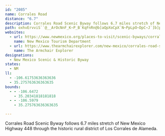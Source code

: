 ```yaml
---
id: "2085"
name: Corrales Road
distance: "6.7"
description: Corrales Road Scenic Byway follows 6.7 miles stretch of New Mexico Highway 448 through the historic rural district of Los Corrales de Alameda
path: oxhvErvviS``@__ArOcNnF_K~P_B`KqFnRn@b]aQpXoCpX`N~PpLpO~DpC~J`]b]pd@`WbQ?~P~MnL`K`H~S~JbTnCxRzY`f@|TjWfFf\dYrX
websites:
  - url: https://www.newmexico.org/places-to-visit/scenic-byways/corrales-road/
    name: New Mexico Tourism Department
  - url: https://www.thearmchairexplorer.com/new-mexico/corrales-road-scenic-byway.php
    name: The Armchair Explorer
designations:
  - New Mexico Scenic & Historic Byway
states:
  - NM
ll:
  - -106.61753636363636
  - 35.275763636363635
bounds:
  - - -106.6472
    - 35.20341818181818
  - - -106.5979
    - 35.275763636363635

---
```


Corrales Road Scenic Byway follows 6.7 miles stretch of New Mexico Highway 448 through the historic rural district of Los Corrales de Alameda.
